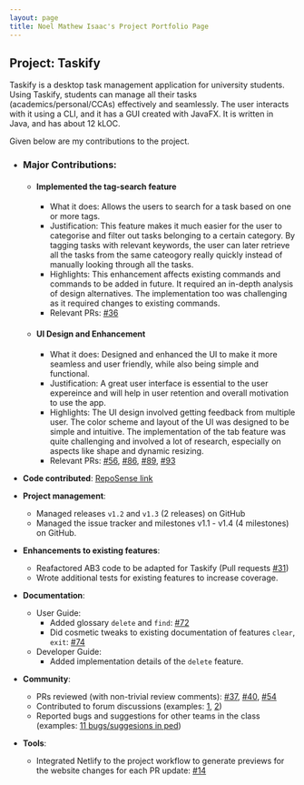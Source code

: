```yaml
---
layout: page
title: Noel Mathew Isaac's Project Portfolio Page
---
```


## Project: Taskify

Taskify is a desktop task management application for university students. Using Taskify, students can
manage all their tasks (academics/personal/CCAs) effectively and seamlessly. The user interacts with it using a CLI,
and it has a GUI created with JavaFX. It is written in Java, and has about 12 kLOC.

Given below are my contributions to the project.

* ### Major Contributions:
    * #### Implemented the tag-search feature
        * What it does: Allows the users to search for a task based on one or more tags.
        * Justification: This feature makes it much easier for the user to categorise and filter out tasks belonging to a
          certain category. By tagging tasks with relevant keywords, the user can later retrieve all the tasks from 
          the same
          cateogory really quickly instead of manually looking through all the tasks.
        * Highlights: This enhancement affects existing commands and commands to be added in future. It required an in-depth analysis of design alternatives. The implementation too was challenging as it required changes to existing commands.
        * Relevant PRs: [\#36](https://github.com/AY2021S2-CS2103T-W14-4/tp/pull/36)
    * #### UI Design and Enhancement
      * What it does: Designed and enhanced the UI to make it more seamless and user friendly, while also being 
        simple and functional.
      * Justification: A great user interface is essential to the user expereince and will help in user retention 
        and overall motivation to use the app.
      * Highlights: The UI design involved getting feedback from multiple user. The color scheme and layout of the 
        UI was designed to be simple and intuitive. The implementation of the tab feature was quite challenging and 
        involved a lot of research, especially on aspects like shape and dynamic resizing.
      * Relevant PRs: [\#56](https://github.com/AY2021S2-CS2103T-W14-4/tp/pull/56), 
        [\#86](https://github.com/AY2021S2-CS2103T-W14-4/tp/pull/86), [\#89](https://github.com/AY2021S2-CS2103T-W14-4/tp/pull/89), [\#93](https://github.com/AY2021S2-CS2103T-W14-4/tp/pull/93)



* **Code contributed**: [RepoSense link](https://nus-cs2103-ay2021s2.github.io/tp-dashboard/?search=noelmathewisaac&sort=groupTitle&sortWithin=title&since=2021-02-19&timeframe=commit&mergegroup=&groupSelect=groupByRepos&breakdown=false)

* **Project management**:
    * Managed releases `v1.2` and `v1.3` (2 releases) on GitHub
    * Managed the issue tracker and milestones v1.1 - v1.4 (4 milestones) on GitHub.

* **Enhancements to existing features**:
    * Reafactored AB3 code to be adapted for Taskify (Pull requests 
      [\#31](https://github.com/AY2021S2-CS2103T-W14-4/tp/pull/31))
    * Wrote additional tests for existing features to increase coverage.

* **Documentation**:
    * User Guide:
        * Added glossary `delete` and `find`: [\#72]()
        * Did cosmetic tweaks to existing documentation of features `clear`, `exit`: [\#74]()
    * Developer Guide:
        * Added implementation details of the `delete` feature.

* **Community**:
    * PRs reviewed (with non-trivial review comments): [\#37](https://github.com/AY2021S2-CS2103T-W14-4/tp/pull/37), 
      [\#40](https://github.com/AY2021S2-CS2103T-W14-4/tp/pull/40), [\#54](https://github.com/AY2021S2-CS2103T-W14-4/tp/pull/54)
    * Contributed to forum discussions (examples: [1](https://github.com/nus-cs2103-AY2021S2/forum/issues/135#issuecomment-778904556), [2](https://github.com/nus-cs2103-AY2021S2/forum/issues/58#issuecomment-768852735))
    * Reported bugs and suggestions for other teams in the class (examples: [11 bugs/suggesions in ped](https://github.com/noelmathewisaac/ped/issues))
 

* **Tools**:
    * Integrated Netlify to the project workflow to generate previews for the website changes for each PR update:
      [\#14](https://github.com/AY2021S2-CS2103T-W14-4/tp/pull/14)
